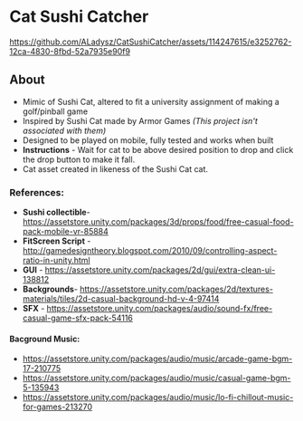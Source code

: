 # Cat Sushi Catcher
https://github.com/ALadysz/CatSushiCatcher/assets/114247615/e3252762-12ca-4830-8fbd-52a7935e90f9
## About
- Mimic of Sushi Cat, altered to fit a university assignment of making a golf/pinball game
- Inspired by Sushi Cat made by Armor Games _(This project isn't associated with them)_
- Designed to be played on mobile, fully tested and works when built
- **Instructions** - Wait for cat to be above desired position to drop and click the drop button to make it fall.
- Cat asset created in likeness of the Sushi Cat cat.

### References:
- **Sushi collectible**- https://assetstore.unity.com/packages/3d/props/food/free-casual-food-pack-mobile-vr-85884
- **FitScreen Script** - http://gamedesigntheory.blogspot.com/2010/09/controlling-aspect-ratio-in-unity.html
- **GUI** - https://assetstore.unity.com/packages/2d/gui/extra-clean-ui-138812
- **Backgrounds**- https://assetstore.unity.com/packages/2d/textures-materials/tiles/2d-casual-background-hd-v-4-97414
- **SFX** - https://assetstore.unity.com/packages/audio/sound-fx/free-casual-game-sfx-pack-54116
#### Bacground Music: 
- https://assetstore.unity.com/packages/audio/music/arcade-game-bgm-17-210775
- https://assetstore.unity.com/packages/audio/music/casual-game-bgm-5-135943
- https://assetstore.unity.com/packages/audio/music/lo-fi-chillout-music-for-games-213270
